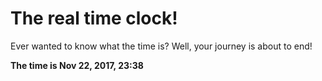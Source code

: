 # The real time clock!

Ever wanted to know what the time is? Well, your journey is about to end!

**The time is Nov 22, 2017, 23:38**
